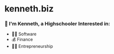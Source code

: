 # kenneth.biz

### **👋** I'm Kenneth, a Highschooler Interested in:

- 🧑‍💻 Software
- 💰 Finance
- 🧑‍💼 Entrepreneurship